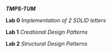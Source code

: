 ***TMPS-TUM***

**Lab 0**
*Implementation of 2 SOLID letters*

**Lab 1**
*Creational Design Patterns*

**Lab 2**
*Structural Design Patterns*
